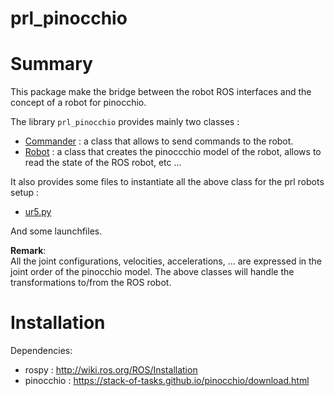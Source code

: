 prl_pinocchio
===

# Summary
This package make the bridge between the robot ROS interfaces and the concept of a robot for pinocchio.

The library `prl_pinocchio` provides mainly two classes :
 * [Commander](src/prl_pinocchio/commander.py) : a class that allows to send commands to the robot.
 * [Robot](src/prl_pinocchio/robot.py) : a class that creates the pinoccchio model of the robot, allows to read the state of the ROS robot, etc ...

It also provides some files to instantiate all the above class for the prl robots setup :
 * [ur5.py](src/prl_pinocchio/ur5.py)

And some launchfiles.

**Remark**:  
  All the joint configurations, velocities, accelerations, ... are expressed in the joint order of the pinocchio model. The above classes will handle the transformations to/from the ROS robot.

# Installation
Dependencies:
 * rospy : http://wiki.ros.org/ROS/Installation
 * pinocchio : https://stack-of-tasks.github.io/pinocchio/download.html